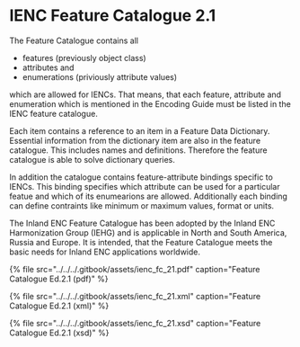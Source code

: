 # IENC Feature Catalogue 2.1

The Feature Catalogue contains all

* features \(previously object class\)
* attributes and
* enumerations \(priviously attribute values\)

which are allowed for IENCs. That means, that each feature, attribute and enumeration which is mentioned in the Encoding Guide must be listed in the IENC feature catalogue.

Each item contains a reference to an item in a Feature Data Dictionary. Essential information from the dictionary item are also in the feature catalogue. This includes names and definitions. Therefore the feature catalogue is able to solve dictionary queries.

In addition the catalogue contains feature-attribute bindings specific to IENCs. This binding specifies which attribute can be used for a particular featue and which of its enumearions are allowed. Additionally each binding can define contraints like minimum or maximum values, format or units.

The Inland ENC Feature Catalogue has been adopted by the Inland ENC Harmonization Group \(IEHG\) and is applicable in North and South America, Russia and Europe. It is intended, that the Feature Catalogue meets the basic needs for Inland ENC applications worldwide.

{% file src="../../../.gitbook/assets/ienc\_fc\_21.pdf" caption="Feature Catalogue Ed.2.1 \(pdf\)" %}

{% file src="../../../.gitbook/assets/ienc\_fc\_21.xml" caption="Feature Catalogue Ed.2.1 \(xml\)" %}

{% file src="../../../.gitbook/assets/ienc\_fc\_21.xsd" caption="Feature Catalogue Ed.2.1 \(xsd\)" %}



